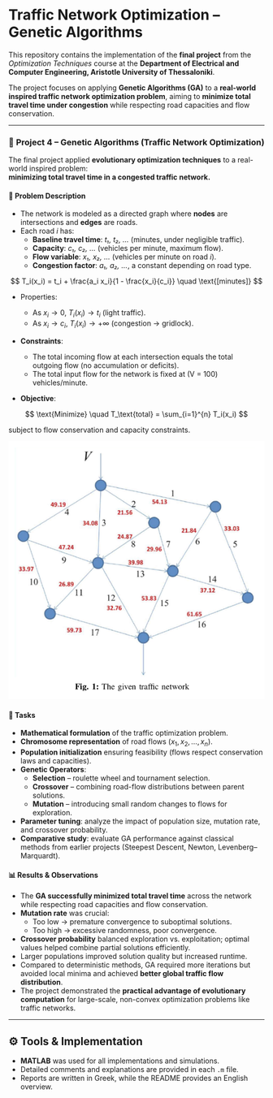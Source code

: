 # Traffic Network Optimization – Genetic Algorithms

This repository contains the implementation of the **final project** from the *Optimization Techniques* course at the **Department of Electrical and Computer Engineering, Aristotle University of Thessaloniki**.  

The project focuses on applying **Genetic Algorithms (GA)** to a **real-world inspired traffic network optimization problem**, aiming to **minimize total travel time under congestion** while respecting road capacities and flow conservation.  


---

### 🧬 **Project 4 – Genetic Algorithms (Traffic Network Optimization)**  

The final project applied **evolutionary optimization techniques** to a real-world inspired problem:  
**minimizing total travel time in a congested traffic network.**  

#### 🚦 Problem Description  
- The network is modeled as a directed graph where **nodes** are intersections and **edges** are roads.  
- Each road *i* has:  
  - **Baseline travel time**: *t₁, t₂, …* (minutes, under negligible traffic).  
  - **Capacity**: *c₁, c₂, …* (vehicles per minute, maximum flow).  
  - **Flow variable**: *x₁, x₂, …* (vehicles per minute on road *i*).  
  - **Congestion factor**: *a₁, a₂, …*, a constant depending on road type.  

$$
T_i(x_i) = t_i + \frac{a_i x_i}{1 - \frac{x_i}{c_i}} \quad \text{[minutes]}
$$

- Properties:  
  - As $x_i \to 0$, $T_i(x_i) \to t_i$ (light traffic).  
  - As $x_i \to c_i$, $T_i(x_i) \to +\infty$ (congestion → gridlock). 

- **Constraints**:  
  - The total incoming flow at each intersection equals the total outgoing flow (no accumulation or deficits).  
  - The total input flow for the network is fixed at \(V = 100\) vehicles/minute.  

- **Objective**:  

$$
\text{Minimize} \quad T_\text{total} = \sum_{i=1}^{n} T_i(x_i)
$$
  
  subject to flow conservation and capacity constraints.  

<img src="Final_Project/report/network1.png" alt="Traffic Network" width="600" height="auto"/>


#### 📌 Tasks  
- **Mathematical formulation** of the traffic optimization problem.  
- **Chromosome representation** of road flows $(x_1, x_2, \dots, x_n)$.  
- **Population initialization** ensuring feasibility (flows respect conservation laws and capacities).  
- **Genetic Operators**:  
  - **Selection** – roulette wheel and tournament selection.  
  - **Crossover** – combining road-flow distributions between parent solutions.  
  - **Mutation** – introducing small random changes to flows for exploration.  
- **Parameter tuning**: analyze the impact of population size, mutation rate, and crossover probability.  
- **Comparative study**: evaluate GA performance against classical methods from earlier projects (Steepest Descent, Newton, Levenberg–Marquardt).  

#### 📊 Results & Observations  
- The **GA successfully minimized total travel time** across the network while respecting road capacities and flow conservation.  
- **Mutation rate** was crucial:  
  - Too low → premature convergence to suboptimal solutions.  
  - Too high → excessive randomness, poor convergence.  
- **Crossover probability** balanced exploration vs. exploitation; optimal values helped combine partial solutions efficiently.  
- Larger populations improved solution quality but increased runtime.  
- Compared to deterministic methods, GA required more iterations but avoided local minima and achieved **better global traffic flow distribution**.  
- The project demonstrated the **practical advantage of evolutionary computation** for large-scale, non-convex optimization problems like traffic networks.  

---

## ⚙️ Tools & Implementation
- **MATLAB** was used for all implementations and simulations.  
- Detailed comments and explanations are provided in each `.m` file.  
- Reports are written in Greek, while the README provides an English overview.  
